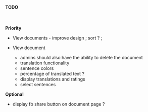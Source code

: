 
#### TODO
<br>

**Priority**

- View documents - improve design ; sort ? ;

- View document
	- admins should also have the ability to delete the document
	- translation functionality
	- sentence colors
	- percentage of translated text ?
	- display translations and ratings
	- select sentences
	




**Optional**

- display fb share button on document page ?

